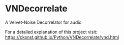 # VNDecorrelate
A Velvet-Noise Decorrelator for audio

For a detailed explanation of this project visit: https://ckonst.github.io/Python/VNDecorrelate/vnd.html
